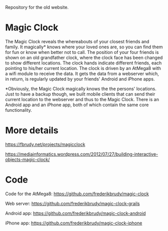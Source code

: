 Repository for the old website.

# Magic Clock

The Magic Clock reveals the whereabouts of your closest friends and family. It magically* knows where your loved ones are, so you can find them for fun or know when better not to call.
The position of your four friends is shown on an old grandfather clock, where the clock face has been changed to show different locations. The clock hands indicate different friends, each pointing to his/her current location.
The clock is driven by an AtMega8 with a wifi module to receive the data. It gets the data from a webserver which, in return, is regularly updated by your friends' Android and iPhone apps.

*Obviously, the Magic Clock magically knows the the persons' locations. Just to have a backup though, we built mobile clients that can send their current location to the webserver and thus to the Magic Clock. There is an Android app and an iPhone app, both of which contain the same core functionality.

# More details
https://fbrudy.net/projects/magicclock

https://mediainformatics.wordpress.com/2012/07/27/building-interactive-objects-magic-clock/

# Code
Code for the AtMega8: https://github.com/frederikbrudy/magic-clock

Web server: https://github.com/frederikbrudy/magic-clock-grails 

Android app: https://github.com/frederikbrudy/magic-clock-android

iPhone app: https://github.com/frederikbrudy/magic-clock-iphone
